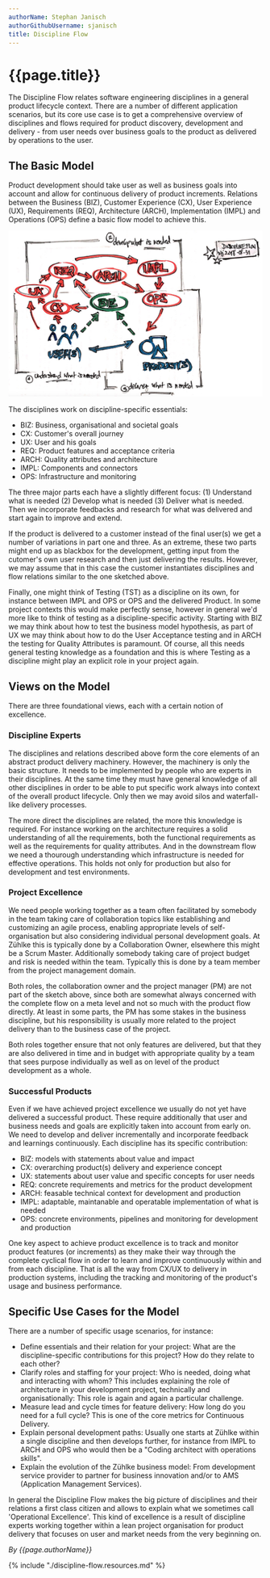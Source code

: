 ```yaml
---
authorName: Stephan Janisch
authorGithubUsername: sjanisch
title: Discipline Flow
---
```


# {{page.title}}
The Discipline Flow relates software engineering disciplines in a general product lifecycle context. There are a number of different application scenarios, but its core use case is to get a comprehensive overview of disciplines and flows required for product discovery, development and delivery - from user needs over business goals to the product as delivered by operations to the user.

## The Basic Model
Product development should take user as well as business goals into account and allow for continuous delivery of product increments. Relations between the Business (BIZ), Customer Experience (CX), User Experience (UX), Requirements (REQ), Architecture (ARCH), Implementation (IMPL) and Operations (OPS) define a basic flow model to achieve this.  

![Discipline Flow](./discipline-flow/dflow-sketch.jpg)

The disciplines work on discipline-specific essentials: 

- BIZ: Business, organisational and societal goals
- CX: Customer's overall journey
- UX: User and his goals
- REQ: Product features and acceptance criteria
- ARCH: Quality attributes and architecture
- IMPL: Components and connectors
- OPS: Infrastructure and monitoring

The three major parts each have a slightly different focus: (1) Understand what is needed (2) Develop what is needed (3) Deliver what is needed. Then we incorporate feedbacks and research for what was delivered and start again to improve and extend. 

If the product is delivered to a customer instead of the final user(s) we get a number of variations in part one and three.  As an extreme, these two parts might end up as blackbox for the development, getting input from the cutomer's own user research and then just delivering the results. However, we may assume that in this case the customer instantiates disciplines and flow relations similar to the one sketched above. 

Finally, one might think of Testing (TST) as a discipline on its own, for instance between IMPL and OPS or OPS and the delivered Product. In some project contexts this would make perfectly sense, however in general we'd more like to think of testing as a discipline-specific activity. Starting with BIZ we may think about how to test the business model hypothesis, as part of UX we may think about how to do the User Acceptance testing and in ARCH the testing for Quality Attributes is paramount. Of course, all this needs general testing knowledge as a foundation and this is where Testing as a discipline might play an explicit role in your project again.


## Views on the Model
There are three foundational views, each with a certain notion of excellence.

### Discipline Experts 
The disciplines and relations described above form the core elements of an abstract product delivery machinery. However, the machinery is only the basic structure. It needs to be implemented by people who are experts in their disciplines. At the same time they must have general knowledge of all other disciplines in order to be able to put specific work always into context of the overall product lifecycle. Only then we may avoid silos and waterfall-like delivery processes.

The more direct the disciplines are related, the more this knowledge is required. For instance working on the architecture requires a solid understanding of all the requirements, both the functional requirements as well as the requirements for quality attributes. And in the downstream flow we need a thourough understanding which infrastructure is needed for effective operations. This holds not only for production but also for development and test environments.

### Project Excellence 
We need people working together as a team often facilitated by somebody in the team taking care of collaboration topics like establishing and customizing an agile process, enabling appropriate levels of self-organisation but also considering individual personal development goals. At Zühlke this is typically done by a Collaboration Owner, elsewhere this might be a Scrum Master. Additionally somebody taking care of project budget and risk is needed within the team. Typically this is done by a team member from the project management domain.

Both roles, the collaboration owner and the project manager (PM) are not part of the sketch above, since both are somewhat always concerned with the complete flow on a meta level and not so much with the product flow directly. At least in some parts, the PM has some stakes in the business discipline, but his responsibility is usually more related to the project delivery than to the business case of the project.

Both roles together ensure that not only features are delivered, but that they are also delivered in time and in budget with appropriate quality by a team that sees purpose individually as well as on level of the product development as a whole.

### Successful Products
Even if we have achieved project excellence we usually do not yet have delivered a successful product. These require additionally that user and business needs and goals are explicitly taken into account from early on. We need to develop and deliver incrementally and incorporate feedback and learnings continuously. Each discipline has its specific contribution:

- BIZ: models with statements about value and impact
- CX: overarching product(s) delivery and experience concept
- UX: statements about user value and specific concepts for user needs
- REQ: concrete requirements and metrics for the product development
- ARCH: feasable technical context for development and production
- IMPL: adaptable, maintanable and operatable implementation of what is needed
- OPS: concrete environments, pipelines and monitoring for development and production

One key aspect to achieve product excellence is to track and monitor product features (or increments) as they make their way through the complete cyclical flow in order to learn and improve continuously within and from each discipline. That is all the way from CX/UX to delivery in production systems, including the tracking and monitoring of the product's usage and business performance.

## Specific Use Cases for the Model
There are a number of specific usage scenarios, for instance:

- Define essentials and their relation for your project: What are the discipline-specific contributions for this project? How do they relate to each other?
- Clarify roles and staffing for your project: Who is needed, doing what and interacting with whom? This includes explaining the role of architecture in your development project, technically and organisationally: This role is again and again a particular challenge.
- Measure lead and cycle times for feature delivery: How long do you need for a full cycle? This is one of the core metrics for Continuous Delivery.
- Explain personal development paths: Usually one starts at Zühlke within a single discipline and then develops further, for instance from IMPL to ARCH and OPS who would then be a "Coding architect with operations skills".
- Explain the evolution of the Zühlke business model: From development service provider to partner for business innovation and/or to AMS (Application Management Services).

In general the Discipline Flow makes the big picture of disciplines and their relations a first class citizen and allows to explain what we sometimes call 'Operational Excellence'. This kind of excellence is a result of discipline experts working together within a lean project organisation for product delivery that focuses on user and market needs from the very beginning on. 

*By {{page.authorName}}*

{% include "./discipline-flow.resources.md" %}
